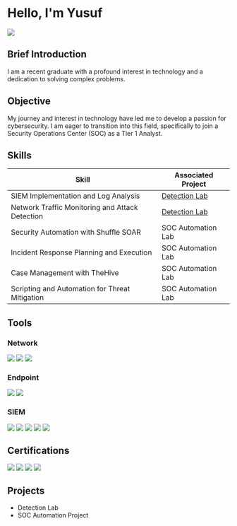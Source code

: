 # Hello, I'm Yusuf
<a href="https://www.linkedin.com/in/musayusufmagoban"><img src="https://img.shields.io/badge/-LinkedIn-0072b1?&style=for-the-badge&logo=linkedin&logoColor=white" /></a>

## Brief Introduction 

I am a recent graduate with a profound interest in technology and a dedication to solving complex problems.

## Objective

My journey and interest in technology have led me to develop a passion for cybersecurity. I am eager to transition into this field, specifically to join a Security Operations Center (SOC) as a Tier 1 Analyst.

## Skills

| Skill                                         | Associated Project         |
|-----------------------------------------------|----------------------------|
| SIEM Implementation and Log Analysis          | <a href="https://google.com">Detection Lab</a>|
| Network Traffic Monitoring and Attack Detection | <a href="https://google.com">Detection Lab</a>|
| Security Automation with Shuffle SOAR         | SOC Automation Lab|
| Incident Response Planning and Execution      | SOC Automation Lab|
| Case Management with TheHive                  | SOC Automation Lab|
| Scripting and Automation for Threat Mitigation | SOC Automation Lab|

## Tools

### Network
<div>
    <img src="https://img.shields.io/badge/-Wireshark-1679A7?&style=for-the-badge&logo=Wireshark&logoColor=white" />
    <img src="https://img.shields.io/badge/-Suricata-EF3B2D?&style=for-the-badge&logo=Suricata&logoColor=white" />
    <img src="https://img.shields.io/badge/-Zeek-777BB4?&style=for-the-badge&logo=Zeek&logoColor=white" />
</div>

### Endpoint
<div>
    <img src="https://img.shields.io/badge/-Microsoft_Defender_for_Endpoint-00A4EF?&style=for-the-badge&logo=Microsoft&logoColor=white" />
    <img src="https://img.shields.io/badge/-WAZUH-4B275F?&style=for-the-badge&logo=WAZUH&logoColor=white" />
</div>

### SIEM
<div>
    <img src="https://img.shields.io/badge/-Microsoft_Sentinel-0078D4?&style=for-the-badge&logo=Microsoft&logoColor=white" />
    <img src="https://img.shields.io/badge/-Splunk-000000?&style=for-the-badge&logo=Splunk&logoColor=white" />
    <img src="https://img.shields.io/badge/-Elastic-005571?&style=for-the-badge&logo=Elastic&logoColor=white" />
    <img src="https://img.shields.io/badge/-QRadar-005571?&style=for-the-badge&logo=IBM&logoColor=white" />
    <img src="https://img.shields.io/badge/-Graylog-DC143C?&style=for-the-badge&logo=Graylog&logoColor=white" />
</div>

## Certifications
<div>
<img src="https://img.shields.io/badge/-ISC2%20CC-4B8BBE?&style=for-the-badge&logo=ISC2&logoColor=white" />
<img src="https://img.shields.io/badge/-SecOps%20CNSP-007ACC?&style=for-the-badge&logo=SecOps&logoColor=white" />
<img src="https://img.shields.io/badge/-SecOps%20CAP-228B22?&style=for-the-badge&logo=SecOps&logoColor=white" />
<img src="https://img.shields.io/badge/-SkillFront%20ISO%2FIEC%2027001%3A2022%20Information%20Security%20Associate-FFA500?&style=for-the-badge&logo=SkillFront&logoColor=white" />
</div>

## Projects
- Detection Lab
- SOC Automation Project

<!---
Magoban/Magoban is a ✨ special ✨ repository because its `README.md` (this file) appears on your GitHub profile.
You can click the Preview link to take a look at your changes.
--->
